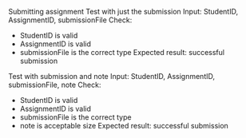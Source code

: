 Submitting assignment
Test with just the submission
Input: StudentID, AssignmentID, submissionFile
Check: 
  * StudentID is valid
  * AssignmentID is valid
  * submissionFile is the correct type
Expected result: successful submission

Test with submission and note
Input: StudentID, AssignmentID, submissionFile, note
Check: 
  * StudentID is valid
  * AssignmentID is valid
  * submissionFile is the correct type
  * note is acceptable size
Expected result: successful submission
